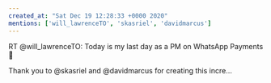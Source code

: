 ```yaml
---
created_at: "Sat Dec 19 12:28:33 +0000 2020"
mentions: ['will_lawrenceTO', 'skasriel', 'davidmarcus']
---
```


RT @will_lawrenceTO: Today is my last day as a PM on WhatsApp Payments 💸  

Thank you to @skasriel and @davidmarcus for creating this incre…